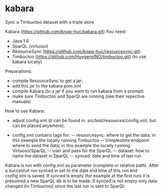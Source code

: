 # kabara
Sync a Timbuctoo dataset with a triple store


Kabara (https://github.com/knaw-huc/kabara.git):You need:
- Java 1.8
- SparQL (virtuoso)
- ResourceSync (https://github.com/knaw-huc/resourcesync.git)
- Timbuctoo (https://github.com/HuygensING/timbuctoo.git) (to use kabara locally)

Preparations:
- compile ResourceSync to get a jar;
- add this jar to the kabara pom.xml
- compile Kabara (to a jar if you want to run kabara from a prompt)
- make sure Timbuctoo and SparQl are running (see their repective manuals)

How to use Kabara:

- adjust config.xml (it can be found in: src/test/resources/config.xml, but
  can be placed anywhere).

- config.xml  contains tags for:
 -- resourcesync: where to get the data; in this example the locally running
    Timbuctoo
 -- trimplestore endpoint: where to send the data; in this example the locally
    running Virtuoso/SparQL
 -- user and pass for the SparQL
 -- dataset: how to name the dataset in SparQL
 -- synced: date and time of last run

Kabara is run with config.xml as parameter (complete or relative path).
After a succesfull run synced in set to the date and time of this run and
config.xml is saved.
If synced is empty (for example at the first run) it is presumed a new SparQL
db is to be made. If synced is not empty only data changed (in Timbuctoo)
since the last run is sent to SparQl.
